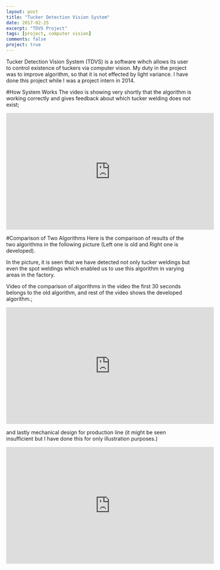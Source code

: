 ```yaml
---
layout: post
title: "Tucker Detection Vision System"
date: 2017-02-25
excerpt: "TDVS Project"
tags: [project, computer vision]
comments: false
project: true
---
```


Tucker Detection Vision System (TDVS) is a software wihch allows its user to control existence of tuckers via computer vision.
My duty in the project was to improve algorithm, so that it is not effected by light variance. I have done this project while I was a project intern in 2014. 

#How System Works
The video is showing very shortly that the algorithm is working correctly and gives feedback about which tucker welding does not exist;

<iframe width="560" height="315" src="https://www.youtube.com/embed/nZLrhh7FkDo" frameborder="0" allowfullscreen></iframe>


#Comparison of Two Algorithms
Here is the comparison of results of the two algorithms in the following picture (Left one is old and Right one is developed).



In the picture, it is seen that we have detected not only tucker weldings but even the spot weldings which enabled us to use this
algorithm in varying areas in the factory.

Video of the comparison of algorithms in the video the first 30 seconds belongs to the old algorithm, and rest of the video shows the developed algorithm.;

<iframe width="560" height="315" src="https://www.youtube.com/embed/T4SRq-gHZdc" frameborder="0" allowfullscreen></iframe>

and lastly mechanical design for production line (it might be seen insufficient but I have done this for only illustration purposes.)

<iframe width="560" height="315" src="https://www.youtube.com/embed/CBQVwKhIuFA" frameborder="0" allowfullscreen></iframe>





